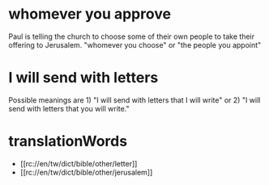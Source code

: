 # whomever you approve

Paul is telling the church to choose some of their own people to take their offering to Jerusalem. "whomever you choose" or "the people you appoint"

# I will send with letters

Possible meanings are 1) "I will send with letters that I will write" or 2) "I will send with letters that you will write."

# translationWords

* [[rc://en/tw/dict/bible/other/letter]]
* [[rc://en/tw/dict/bible/other/jerusalem]]
